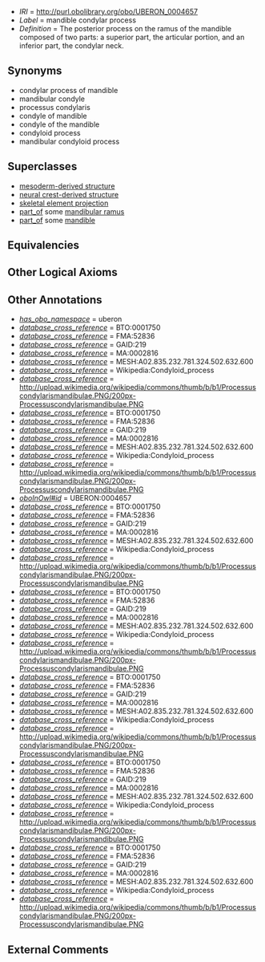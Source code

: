  * *IRI* = http://purl.obolibrary.org/obo/UBERON_0004657
 * *Label* = mandible condylar process
 * *Definition* = The posterior process on the ramus of the mandible composed of two parts: a superior part, the articular portion, and an inferior part, the condylar neck.

## Synonyms

 * condylar process of mandible
 * mandibular condyle
 * processus condylaris
 * condyle of mandible
 * condyle of the mandible
 * condyloid process
 * mandibular condyloid process

## Superclasses

 * [mesoderm-derived structure](../../UBERON/20/UBERON_0004120.md)
 * [neural crest-derived structure](../../UBERON/13/UBERON_0010313.md)
 * [skeletal element projection](../../UBERON/00/UBERON_4100000.md)
 * [part_of](../../BFO/50/BFO_0000050.md) some [mandibular ramus](../../UBERON/01/UBERON_0000401.md)
 * [part_of](../../BFO/50/BFO_0000050.md) some [mandible](../../UBERON/84/UBERON_0001684.md)

## Equivalencies


## Other Logical Axioms


## Other Annotations

 * *[has_obo_namespace](../../ce/oboInOwl#hasOBONamespace.md)* = uberon
 * *[database_cross_reference](../../ef/oboInOwl#hasDbXref.md)* = BTO:0001750
 * *[database_cross_reference](../../ef/oboInOwl#hasDbXref.md)* = FMA:52836
 * *[database_cross_reference](../../ef/oboInOwl#hasDbXref.md)* = GAID:219
 * *[database_cross_reference](../../ef/oboInOwl#hasDbXref.md)* = MA:0002816
 * *[database_cross_reference](../../ef/oboInOwl#hasDbXref.md)* = MESH:A02.835.232.781.324.502.632.600
 * *[database_cross_reference](../../ef/oboInOwl#hasDbXref.md)* = Wikipedia:Condyloid_process
 * *[database_cross_reference](../../ef/oboInOwl#hasDbXref.md)* = http://upload.wikimedia.org/wikipedia/commons/thumb/b/b1/Processuscondylarismandibulae.PNG/200px-Processuscondylarismandibulae.PNG
 * *[database_cross_reference](../../ef/oboInOwl#hasDbXref.md)* = BTO:0001750
 * *[database_cross_reference](../../ef/oboInOwl#hasDbXref.md)* = FMA:52836
 * *[database_cross_reference](../../ef/oboInOwl#hasDbXref.md)* = GAID:219
 * *[database_cross_reference](../../ef/oboInOwl#hasDbXref.md)* = MA:0002816
 * *[database_cross_reference](../../ef/oboInOwl#hasDbXref.md)* = MESH:A02.835.232.781.324.502.632.600
 * *[database_cross_reference](../../ef/oboInOwl#hasDbXref.md)* = Wikipedia:Condyloid_process
 * *[database_cross_reference](../../ef/oboInOwl#hasDbXref.md)* = http://upload.wikimedia.org/wikipedia/commons/thumb/b/b1/Processuscondylarismandibulae.PNG/200px-Processuscondylarismandibulae.PNG
 * *[oboInOwl#id](../../id/oboInOwl#id.md)* = UBERON:0004657
 * *[database_cross_reference](../../ef/oboInOwl#hasDbXref.md)* = BTO:0001750
 * *[database_cross_reference](../../ef/oboInOwl#hasDbXref.md)* = FMA:52836
 * *[database_cross_reference](../../ef/oboInOwl#hasDbXref.md)* = GAID:219
 * *[database_cross_reference](../../ef/oboInOwl#hasDbXref.md)* = MA:0002816
 * *[database_cross_reference](../../ef/oboInOwl#hasDbXref.md)* = MESH:A02.835.232.781.324.502.632.600
 * *[database_cross_reference](../../ef/oboInOwl#hasDbXref.md)* = Wikipedia:Condyloid_process
 * *[database_cross_reference](../../ef/oboInOwl#hasDbXref.md)* = http://upload.wikimedia.org/wikipedia/commons/thumb/b/b1/Processuscondylarismandibulae.PNG/200px-Processuscondylarismandibulae.PNG
 * *[database_cross_reference](../../ef/oboInOwl#hasDbXref.md)* = BTO:0001750
 * *[database_cross_reference](../../ef/oboInOwl#hasDbXref.md)* = FMA:52836
 * *[database_cross_reference](../../ef/oboInOwl#hasDbXref.md)* = GAID:219
 * *[database_cross_reference](../../ef/oboInOwl#hasDbXref.md)* = MA:0002816
 * *[database_cross_reference](../../ef/oboInOwl#hasDbXref.md)* = MESH:A02.835.232.781.324.502.632.600
 * *[database_cross_reference](../../ef/oboInOwl#hasDbXref.md)* = Wikipedia:Condyloid_process
 * *[database_cross_reference](../../ef/oboInOwl#hasDbXref.md)* = http://upload.wikimedia.org/wikipedia/commons/thumb/b/b1/Processuscondylarismandibulae.PNG/200px-Processuscondylarismandibulae.PNG
 * *[database_cross_reference](../../ef/oboInOwl#hasDbXref.md)* = BTO:0001750
 * *[database_cross_reference](../../ef/oboInOwl#hasDbXref.md)* = FMA:52836
 * *[database_cross_reference](../../ef/oboInOwl#hasDbXref.md)* = GAID:219
 * *[database_cross_reference](../../ef/oboInOwl#hasDbXref.md)* = MA:0002816
 * *[database_cross_reference](../../ef/oboInOwl#hasDbXref.md)* = MESH:A02.835.232.781.324.502.632.600
 * *[database_cross_reference](../../ef/oboInOwl#hasDbXref.md)* = Wikipedia:Condyloid_process
 * *[database_cross_reference](../../ef/oboInOwl#hasDbXref.md)* = http://upload.wikimedia.org/wikipedia/commons/thumb/b/b1/Processuscondylarismandibulae.PNG/200px-Processuscondylarismandibulae.PNG
 * *[database_cross_reference](../../ef/oboInOwl#hasDbXref.md)* = BTO:0001750
 * *[database_cross_reference](../../ef/oboInOwl#hasDbXref.md)* = FMA:52836
 * *[database_cross_reference](../../ef/oboInOwl#hasDbXref.md)* = GAID:219
 * *[database_cross_reference](../../ef/oboInOwl#hasDbXref.md)* = MA:0002816
 * *[database_cross_reference](../../ef/oboInOwl#hasDbXref.md)* = MESH:A02.835.232.781.324.502.632.600
 * *[database_cross_reference](../../ef/oboInOwl#hasDbXref.md)* = Wikipedia:Condyloid_process
 * *[database_cross_reference](../../ef/oboInOwl#hasDbXref.md)* = http://upload.wikimedia.org/wikipedia/commons/thumb/b/b1/Processuscondylarismandibulae.PNG/200px-Processuscondylarismandibulae.PNG
 * *[database_cross_reference](../../ef/oboInOwl#hasDbXref.md)* = BTO:0001750
 * *[database_cross_reference](../../ef/oboInOwl#hasDbXref.md)* = FMA:52836
 * *[database_cross_reference](../../ef/oboInOwl#hasDbXref.md)* = GAID:219
 * *[database_cross_reference](../../ef/oboInOwl#hasDbXref.md)* = MA:0002816
 * *[database_cross_reference](../../ef/oboInOwl#hasDbXref.md)* = MESH:A02.835.232.781.324.502.632.600
 * *[database_cross_reference](../../ef/oboInOwl#hasDbXref.md)* = Wikipedia:Condyloid_process
 * *[database_cross_reference](../../ef/oboInOwl#hasDbXref.md)* = http://upload.wikimedia.org/wikipedia/commons/thumb/b/b1/Processuscondylarismandibulae.PNG/200px-Processuscondylarismandibulae.PNG

## External Comments

